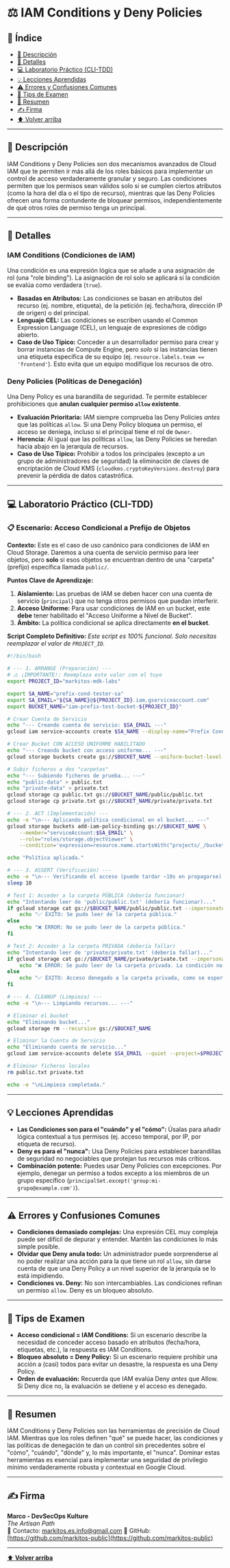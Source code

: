 # ⚖️ IAM Conditions y Deny Policies

## 📑 Índice
* [🧭 Descripción](#-descripción)
* [📘 Detalles](#-detalles)
* [💻 Laboratorio Práctico (CLI-TDD)](#-laboratorio-práctico-cli-tdd)
* [💡 Lecciones Aprendidas](#-lecciones-aprendidas)
* [⚠️ Errores y Confusiones Comunes](#️-errores-y-confusiones-comunes)
* [🎯 Tips de Examen](#-tips-de-examen)
* [🧾 Resumen](#-resumen)
* [✍️ Firma](#-firma)
* [⬆️ Volver arriba](#️-iam-conditions-y-deny-policies)

---

## 🧭 Descripción

IAM Conditions y Deny Policies son dos mecanismos avanzados de Cloud IAM que te permiten ir más allá de los roles básicos para implementar un control de acceso verdaderamente granular y seguro. Las condiciones permiten que los permisos sean válidos solo si se cumplen ciertos atributos (como la hora del día o el tipo de recurso), mientras que las Deny Policies ofrecen una forma contundente de bloquear permisos, independientemente de qué otros roles de permiso tenga un principal.

---

## 📘 Detalles

### IAM Conditions (Condiciones de IAM)

Una condición es una expresión lógica que se añade a una asignación de rol (una "role binding"). La asignación de rol solo se aplicará si la condición se evalúa como verdadera (`true`).

*   **Basadas en Atributos:** Las condiciones se basan en atributos del recurso (ej. nombre, etiqueta), de la petición (ej. fecha/hora, dirección IP de origen) o del principal.
*   **Lenguaje CEL:** Las condiciones se escriben usando el Common Expression Language (CEL), un lenguaje de expresiones de código abierto.
*   **Caso de Uso Típico:** Conceder a un desarrollador permiso para crear y borrar instancias de Compute Engine, pero *solo* si las instancias tienen una etiqueta específica de su equipo (ej. `resource.labels.team == 'frontend'`). Esto evita que un equipo modifique los recursos de otro.

### Deny Policies (Políticas de Denegación)

Una Deny Policy es una barandilla de seguridad. Te permite establecer prohibiciones que **anulan cualquier permiso `allow` existente**.

*   **Evaluación Prioritaria:** IAM siempre comprueba las Deny Policies *antes* que las políticas `allow`. Si una Deny Policy bloquea un permiso, el acceso se deniega, incluso si el principal tiene el rol de `Owner`.
*   **Herencia:** Al igual que las políticas `allow`, las Deny Policies se heredan hacia abajo en la jerarquía de recursos.
*   **Caso de Uso Típico:** Prohibir a todos los principales (excepto a un grupo de administradores de seguridad) la eliminación de claves de encriptación de Cloud KMS (`cloudkms.cryptoKeyVersions.destroy`) para prevenir la pérdida de datos catastrófica.

---

## 💻 Laboratorio Práctico (CLI-TDD)

### 📋 Escenario: Acceso Condicional a Prefijo de Objetos
**Contexto:** Este es el caso de uso canónico para condiciones de IAM en Cloud Storage. Daremos a una cuenta de servicio permiso para leer objetos, pero **solo** si esos objetos se encuentran dentro de una "carpeta" (prefijo) específica llamada `public/`.

**Puntos Clave de Aprendizaje:**
1.  **Aislamiento:** Las pruebas de IAM se deben hacer con una cuenta de servicio (`principal`) que no tenga otros permisos que puedan interferir.
2.  **Acceso Uniforme:** Para usar condiciones de IAM en un bucket, este **debe** tener habilitado el "Acceso Uniforme a Nivel de Bucket".
3.  **Ámbito:** La política condicional se aplica directamente **en el bucket**.

**Script Completo Definitivo:**
*Este script es 100% funcional. Solo necesitas reemplazar el valor de `PROJECT_ID`.*

```bash
#!/bin/bash

# --- 1. ARRANGE (Preparación) ---
# ⚠️ ¡IMPORTANTE!: Reemplaza este valor con el tuyo
export PROJECT_ID="markitos-mdk-labs"

export SA_NAME="prefix-cond-tester-sa"
export SA_EMAIL="${SA_NAME}@${PROJECT_ID}.iam.gserviceaccount.com"
export BUCKET_NAME="iam-prefix-test-bucket-${PROJECT_ID}"

# Crear Cuenta de Servicio
echo "--- Creando cuenta de servicio: $SA_EMAIL ---"
gcloud iam service-accounts create $SA_NAME --display-name="Prefix Condition Tester" --project=$PROJECT_ID

# Crear Bucket CON ACCESO UNIFORME HABILITADO
echo "--- Creando bucket con acceso uniforme... ---"
gcloud storage buckets create gs://$BUCKET_NAME --uniform-bucket-level-access --project=$PROJECT_ID

# Subir ficheros a dos "carpetas"
echo "--- Subiendo ficheros de prueba... ---"
echo "public-data" > public.txt
echo "private-data" > private.txt
gcloud storage cp public.txt gs://$BUCKET_NAME/public/public.txt
gcloud storage cp private.txt gs://$BUCKET_NAME/private/private.txt

# --- 2. ACT (Implementación) ---
echo -e "\n--- Aplicando política condicional en el bucket... ---"
gcloud storage buckets add-iam-policy-binding gs://$BUCKET_NAME \
    --member="serviceAccount:$SA_EMAIL" \
    --role="roles/storage.objectViewer" \
    --condition='expression=resource.name.startsWith("projects/_/buckets/'$BUCKET_NAME'/objects/public/"),title=access_to_public_folder,description=Grants access to public/ folder'

echo "Política aplicada."

# --- 3. ASSERT (Verificación) ---
echo -e "\n--- Verificando el acceso (puede tardar ~10s en propagarse)... ---"
sleep 10

# Test 1: Acceder a la carpeta PÚBLICA (debería funcionar)
echo "Intentando leer de 'public/public.txt' (debería funcionar)..."
if gcloud storage cat gs://$BUCKET_NAME/public/public.txt --impersonate-service-account=$SA_EMAIL --project=$PROJECT_ID &> /dev/null; then
    echo "✅ ÉXITO: Se pudo leer de la carpeta pública."
else
    echo "❌ ERROR: No se pudo leer de la carpeta pública."
fi

# Test 2: Acceder a la carpeta PRIVADA (debería fallar)
echo "Intentando leer de 'private/private.txt' (debería fallar)..."
if gcloud storage cat gs://$BUCKET_NAME/private/private.txt --impersonate-service-account=$SA_EMAIL --project=$PROJECT_ID &> /dev/null; then
    echo "❌ ERROR: Se pudo leer de la carpeta privada. La condición no funcionó."
else
    echo "✅ ÉXITO: Acceso denegado a la carpeta privada, como se esperaba."
fi

# --- 4. CLEANUP (Limpieza) ---
echo -e "\n--- Limpiando recursos... ---"

# Eliminar el bucket
echo "Eliminando bucket..."
gcloud storage rm --recursive gs://$BUCKET_NAME

# Eliminar la Cuenta de Servicio
echo "Eliminando cuenta de servicio..."
gcloud iam service-accounts delete $SA_EMAIL --quiet --project=$PROJECT_ID

# Eliminar ficheros locales
rm public.txt private.txt

echo -e "\nLimpieza completada."
```

---

## 💡 Lecciones Aprendidas

*   **Las Condiciones son para el "cuándo" y el "cómo":** Úsalas para añadir lógica contextual a tus permisos (ej. acceso temporal, por IP, por etiqueta de recurso).
*   **Deny es para el "nunca":** Usa Deny Policies para establecer barandillas de seguridad no negociables que protejan tus recursos más críticos.
*   **Combinación potente:** Puedes usar Deny Policies con excepciones. Por ejemplo, denegar un permiso a todos excepto a los miembros de un grupo específico (`principalSet.except('group:mi-grupo@example.com')`).

---

## ⚠️ Errores y Confusiones Comunes

*   **Condiciones demasiado complejas:** Una expresión CEL muy compleja puede ser difícil de depurar y entender. Mantén las condiciones lo más simple posible.
*   **Olvidar que Deny anula todo:** Un administrador puede sorprenderse al no poder realizar una acción para la que tiene un rol `allow`, sin darse cuenta de que una Deny Policy a un nivel superior de la jerarquía se lo está impidiendo.
*   **Condiciones vs. Deny:** No son intercambiables. Las condiciones refinan un permiso `allow`. Deny es un bloqueo absoluto.

---

## 🎯 Tips de Examen

*   **Acceso condicional = IAM Conditions:** Si un escenario describe la necesidad de conceder acceso basado en atributos (fecha/hora, etiquetas, etc.), la respuesta es IAM Conditions.
*   **Bloqueo absoluto = Deny Policy:** Si un escenario requiere prohibir una acción a (casi) todos para evitar un desastre, la respuesta es una Deny Policy.
*   **Orden de evaluación:** Recuerda que IAM evalúa Deny *antes* que Allow. Si Deny dice no, la evaluación se detiene y el acceso es denegado.

---

## 🧾 Resumen

IAM Conditions y Deny Policies son las herramientas de precisión de Cloud IAM. Mientras que los roles definen "qué" se puede hacer, las condiciones y las políticas de denegación te dan un control sin precedentes sobre el "cómo", "cuándo", "dónde" y, lo más importante, el "nunca". Dominar estas herramientas es esencial para implementar una seguridad de privilegio mínimo verdaderamente robusta y contextual en Google Cloud.

---

## ✍️ Firma

**Marco - DevSecOps Kulture**  
*The Artisan Path*  
📧 Contacto: [markitos.es.info@gmail.com](mailto:markitos.es.info@gmail.com)
🐙 GitHub: [https://github.com/markitos-public](https://github.com/markitos-public)

---

[⬆️ **Volver arriba**](#️-iam-conditions-y-deny-policies)
